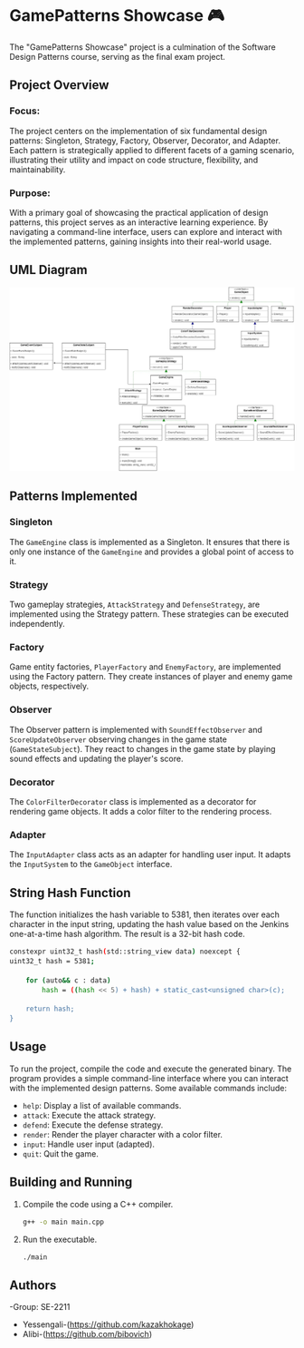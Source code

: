 # GamePatterns Showcase 🎮

The "GamePatterns Showcase" project is a culmination of the Software Design Patterns course, serving as the final exam project.
## Project Overview
### Focus: 
The project centers on the implementation of six fundamental design patterns: Singleton, Strategy, Factory, Observer, Decorator, and Adapter. Each pattern is strategically applied to different facets of a gaming scenario, illustrating their utility and impact on code structure, flexibility, and maintainability.

### Purpose: 
With a primary goal of showcasing the practical application of design patterns, this project serves as an interactive learning experience. By navigating a command-line interface, users can explore and interact with the implemented patterns, gaining insights into their real-world usage.

## UML Diagram
![UML Diagram](https://github.com/bibovich/SDP_Final/blob/main/UML.jpg)
## Patterns Implemented

### Singleton
The `GameEngine` class is implemented as a Singleton. It ensures that there is only one instance of the `GameEngine` and provides a global point of access to it.

### Strategy
Two gameplay strategies, `AttackStrategy` and `DefenseStrategy`, are implemented using the Strategy pattern. These strategies can be executed independently.

### Factory
Game entity factories, `PlayerFactory` and `EnemyFactory`, are implemented using the Factory pattern. They create instances of player and enemy game objects, respectively.

### Observer
The Observer pattern is implemented with `SoundEffectObserver` and `ScoreUpdateObserver` observing changes in the game state (`GameStateSubject`). They react to changes in the game state by playing sound effects and updating the player's score.

### Decorator
The `ColorFilterDecorator` class is implemented as a decorator for rendering game objects. It adds a color filter to the rendering process.

### Adapter
The `InputAdapter` class acts as an adapter for handling user input. It adapts the `InputSystem` to the `GameObject` interface.

## String Hash Function
The function initializes the hash variable to 5381, then iterates over each character in the input string, updating the hash value based on the Jenkins one-at-a-time hash algorithm. The result is a 32-bit hash code.
```bash
constexpr uint32_t hash(std::string_view data) noexcept {
uint32_t hash = 5381;

    for (auto&& c : data)
        hash = ((hash << 5) + hash) + static_cast<unsigned char>(c);

    return hash;
}
```



## Usage

To run the project, compile the code and execute the generated binary. The program provides a simple command-line interface where you can interact with the implemented design patterns. Some available commands include:
- `help`: Display a list of available commands.
- `attack`: Execute the attack strategy.
- `defend`: Execute the defense strategy.
- `render`: Render the player character with a color filter.
- `input`: Handle user input (adapted).
- `quit`: Quit the game.

## Building and Running
1. Compile the code using a C++ compiler.
   ```bash
   g++ -o main main.cpp
2. Run the executable.
   ```bash
   ./main

## Authors
-Group: SE-2211
- Yessengali-(https://github.com/kazakhokage)
- Alibi-(https://github.com/bibovich)




